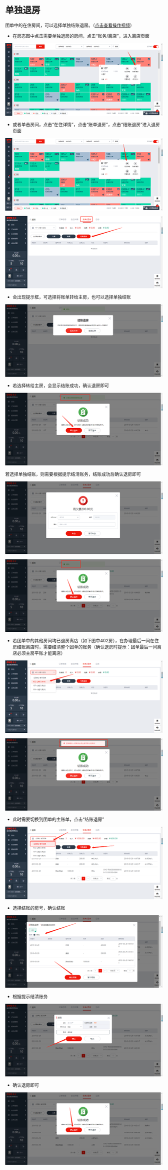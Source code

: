 # 单独退房

团单中的在住房间，可以选择单独结账退房。（[点击查看操作视频](http://crs-pms-vidio.oss-cn-beijing.aliyuncs.com/%E9%80%90%E4%B8%80%E9%80%80%E6%88%BF.mp4)）

* 在房态图中点击需要单独退房的房间，点击“账务/离店”，进入离店页面

![](../../../.gitbook/assets/image%20%28558%29.png)

* 或者单击房间，点击“在住详情”，点击“账单退房”，点击“结账退房”进入退房页面

![](../../../.gitbook/assets/image%20%28316%29.png)

![](../../../.gitbook/assets/image%20%28125%29.png)

* 会出现提示框，可选择将账单转给主房，也可以选择单独结账

![](../../../.gitbook/assets/image%20%2819%29.png)

* 若选择转给主房，会显示结账成功，确认退房即可

![](../../../.gitbook/assets/image%20%28456%29.png)

若选择单独结账，则需要根据提示结清账务，结账成功后确认退房即可

![](../../../.gitbook/assets/image%20%28559%29.png)

![](../../../.gitbook/assets/image%20%28471%29.png)

* 若团单中的其他房间均已退房离店（如下图中402房），在办理最后一间在住房结账离店时，需要结清整个团单的账务（确认退房时提示：团单最后一间离店必须主房平账才能离店）

![](../../../.gitbook/assets/image%20%28315%29.png)

![](../../../.gitbook/assets/image%20%28323%29.png)

* 此时需要切换到团单的主账单，点击“结账退房”

![](../../../.gitbook/assets/image%20%28405%29.png)

* 选择结账的房号，确认结账

![](../../../.gitbook/assets/image%20%28499%29.png)

* 根据提示结清账务

![](../../../.gitbook/assets/image%20%28395%29.png)

* 确认退房即可

![](../../../.gitbook/assets/image%20%28285%29.png)



